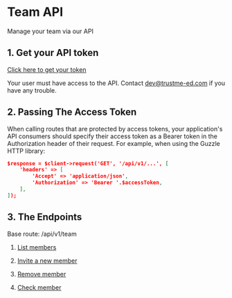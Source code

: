 # Team API

Manage your team via our API

## 1. Get your API token
[Click here to get your token](https://trustme-ed.com/account/api)

Your user must have access to the API. Contact dev@trustme-ed.com if you have any trouble.

## 2. Passing The Access Token
When calling routes that are protected by access tokens, your application's API consumers should specify their access token as a Bearer token in the Authorization header of their request. For example, when using the Guzzle HTTP library:

```json
$response = $client->request('GET', '/api/v1/...', [
    'headers' => [
        'Accept' => 'application/json',
        'Authorization' => 'Bearer '.$accessToken,
    ],
]);
```

## 3. The Endpoints
Base route: /api/v1/team

01. [List members](list-members.md)

02. [Invite a new member](invite-member.md)

03. [Remove member](remove-member.md)

04. [Check member](check-member.md)